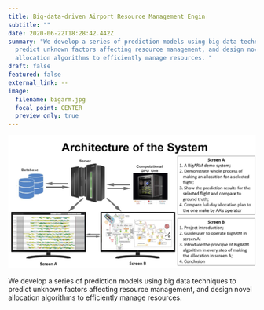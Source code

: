 ```yaml
---
title: Big-data-driven Airport Resource Management Engin
subtitle: ""
date: 2020-06-22T18:28:42.442Z
summary: "We develop a series of prediction models using big data techniques to
  predict unknown factors affecting resource management, and design novel
  allocation algorithms to efficiently manage resources. "
draft: false
featured: false
external_link: --
image:
  filename: bigarm.jpg
  focal_point: CENTER
  preview_only: true
---
```

![](featured.jpg)

We develop a series of prediction models using big data techniques to predict unknown factors affecting resource management, and design novel allocation algorithms to efficiently manage resources.